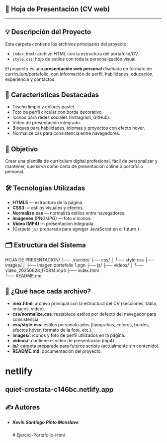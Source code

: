 ## 📄 Hoja de Presentación (CV web)
---------------------------------------------------------------------------------------------------------------------------------------------------

## 💡 **Descripción del Proyecto**

 Esta carpeta contiene los archivos principales del proyecto:

- `index.html`: archivo HTML con la estructura del portafolio/CV.
- `style.css`: hoja de estilos con toda la personalización visual.

El proyecto es una **presentación web personal** diseñada en formato de currículum/portafolio, con información de perfil, habilidades, educación, experiencia y contactos.

## 🌟 Características Destacadas

- Diseño limpio y colores pastel.  
- Foto de perfil circular con borde decorativo.  
- Íconos para redes sociales (Instagram, GitHub).  
- Video de presentación integrado.  
- Bloques para habilidades, idiomas y proyectos con efecto hover.  
- Normalize.css para consistencia entre navegadores.

## 🎯 Objetivo

Crear una plantilla de currículum digital profesional, fácil de personalizar y mantener, que sirva como carta de presentación online o portafolio personal.

## 🛠 Tecnologías Utilizadas

- **HTML5** — estructura de la página.  
- **CSS3** — estilos visuales y efectos.  
- **Normalize.css** — normaliza estilos entre navegadores.  
- **Imágenes** (PNG/JPG) — foto e íconos.  
- **Video (MP4)** — presentación integrada.  
- (Carpeta `js/` preparada para agregar JavaScript en el futuro.)

## 🗂 Estructura del Sistema

HOJA DE PRESENTACION/
├── .vscode/
├── css/
│   └── style.css
├── images/
│   ├── Imagen portafolio 1.pgn
├── js/
├── videos/
│   └── video_20250628_170814.mp4
├── index.html    
└── README.md


## 📄 ¿Qué hace cada archivo?

- **inex.html**: archivo principal con la estructura del CV (secciones, tabla, enlaces, video).  
- **css/normalize.css**: restablece estilos por defecto del navegador para consistencia.  
- **css/style.css**: estilos personalizados (tipografías, colores, bordes, efectos hover, formato de la foto, etc.).  
- **images/**: íconos y foto de perfil utilizados en la página.  
- **videos/**: contiene el video de presentación (mp4).  
- **js/**: carpeta preparada para futuros scripts (actualmente sin contenido).  
- **README.md**: documentación del proyecto.

# netlify
## quiet-crostata-c146bc.netlify.app

## ✍️ Autores

- ##### **Kevin Santiago Pinto Monslave**

  #   E j e r c i c i - P o r t a f o l i o - H t m l 
 

 


